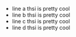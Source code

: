 - line a thsi is pretty cool
- line b thsi is pretty cool
- line c thsi is pretty cool
- line d thsi is pretty cool
